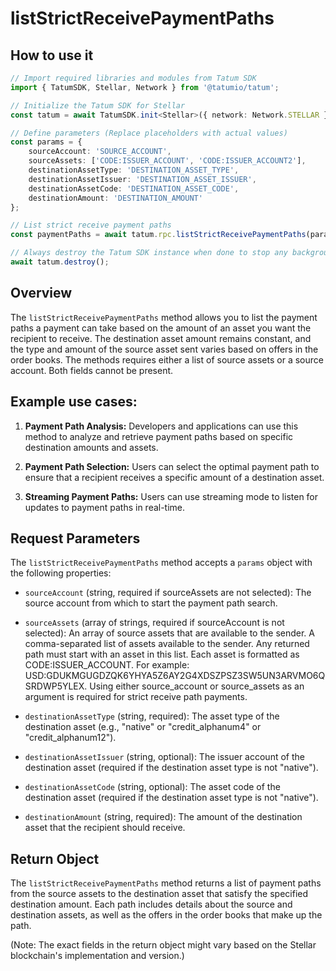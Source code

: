 # listStrictReceivePaymentPaths

## How to use it

```typescript
// Import required libraries and modules from Tatum SDK
import { TatumSDK, Stellar, Network } from '@tatumio/tatum';

// Initialize the Tatum SDK for Stellar
const tatum = await TatumSDK.init<Stellar>({ network: Network.STELLAR });

// Define parameters (Replace placeholders with actual values)
const params = {
    sourceAccount: 'SOURCE_ACCOUNT',
    sourceAssets: ['CODE:ISSUER_ACCOUNT', 'CODE:ISSUER_ACCOUNT2'],
    destinationAssetType: 'DESTINATION_ASSET_TYPE',
    destinationAssetIssuer: 'DESTINATION_ASSET_ISSUER',
    destinationAssetCode: 'DESTINATION_ASSET_CODE',
    destinationAmount: 'DESTINATION_AMOUNT'
};

// List strict receive payment paths
const paymentPaths = await tatum.rpc.listStrictReceivePaymentPaths(params);

// Always destroy the Tatum SDK instance when done to stop any background processes
await tatum.destroy();
```

## Overview

The `listStrictReceivePaymentPaths` method allows you to list the payment paths a payment can take based on the amount of an asset you want the recipient to receive. The destination asset amount remains constant, and the type and amount of the source asset sent varies based on offers in the order books. The methods requires either a list of source assets or a source account. Both fields cannot be present.

## Example use cases:

1. **Payment Path Analysis:**
   Developers and applications can use this method to analyze and retrieve payment paths based on specific destination amounts and assets.

2. **Payment Path Selection:**
   Users can select the optimal payment path to ensure that a recipient receives a specific amount of a destination asset.

3. **Streaming Payment Paths:**
   Users can use streaming mode to listen for updates to payment paths in real-time.

## Request Parameters

The `listStrictReceivePaymentPaths` method accepts a `params` object with the following properties:

- `sourceAccount` (string, required if sourceAssets are not selected):
  The source account from which to start the payment path search.

- `sourceAssets` (array of strings, required if sourceAccount is not selected):
  An array of source assets that are available to the sender. A comma-separated list of assets available to the sender. Any returned path must start with an asset in this list. Each asset is formatted as CODE:ISSUER_ACCOUNT. For example: USD:GDUKMGUGDZQK6YHYA5Z6AY2G4XDSZPSZ3SW5UN3ARVMO6QSRDWP5YLEX. Using either source_account or source_assets as an argument is required for strict receive path payments.

- `destinationAssetType` (string, required):
  The asset type of the destination asset (e.g., "native" or "credit_alphanum4" or "credit_alphanum12").

- `destinationAssetIssuer` (string, optional):
  The issuer account of the destination asset (required if the destination asset type is not "native").

- `destinationAssetCode` (string, optional):
  The asset code of the destination asset (required if the destination asset type is not "native").

- `destinationAmount` (string, required):
  The amount of the destination asset that the recipient should receive.

## Return Object

The `listStrictReceivePaymentPaths` method returns a list of payment paths from the source assets to the destination asset that satisfy the specified destination amount. Each path includes details about the source and destination assets, as well as the offers in the order books that make up the path.

(Note: The exact fields in the return object might vary based on the Stellar blockchain's implementation and version.)
